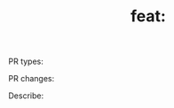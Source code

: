 ﻿---
name: "Feature Request"
about: "Request a feature"
title: "feat: "
labels: "feature-request"
assignees: "lelelelelez"
---
<!--  Demo: PR types: Bug fixes, Function optimization  -->
<!--  One of [ New features | Bug fixes | Function optimization | Performance optimization | Breaking changes | Others ]  -->
PR types:
<!--  Demo: PR changes: OPs  -->
<!--  One of [ OPs | APIs | Docs | Others ]  -->
PR changes:
<!--  Describe what this PR does  -->
Describe:
